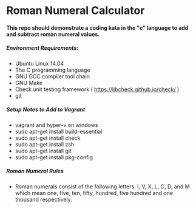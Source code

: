 # Roman Numeral Calculator 

#### This repo should demonstrate a coding kata in the "c" language to add and subtract roman numeral values. 

##### Environment Requirements:
- Ubuntu Linux 14.04
- The C programming language
- GNU GCC compiler tool chain
- GNU Make
- Check unit testing framework ( https://libcheck.github.io/check/ )
- git

##### Setup Notes to Add to Vagrant
- vagrant and hyper-v on windows 
- sudo apt-get install build-essential 
- sudo apt-get install check
- sudo apt-get install zsh
- sudo apt-get install git 
- sudo apt-get install pkg-config 

##### Roman Numeral Rules
- Roman numerals consist of the following letters: I, V, X, L, C, D, and M which mean one,  five, ten, fifty, hundred, five hundred and one thousand respectively.
